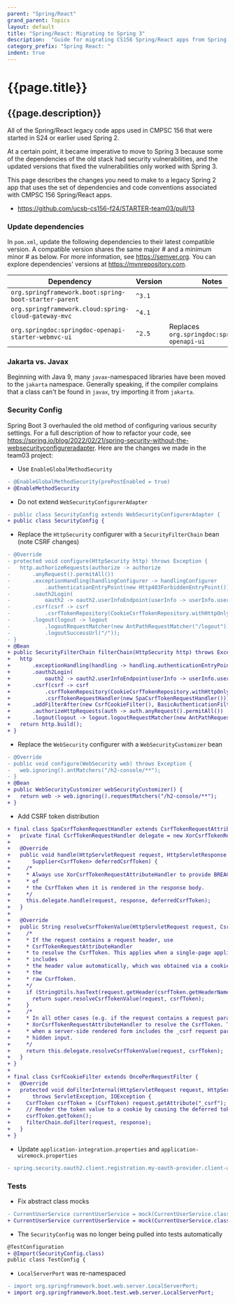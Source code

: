 ```yaml
---
parent: "Spring/React"
grand_parent: Topics
layout: default
title: "Spring/React: Migrating to Spring 3"
description:  "Guide for migrating CS156 Spring/React apps from Spring 2 to Spring 3"
category_prefix: "Spring React: "
indent: true
---
```


# {{page.title}}

## {{page.description}}

All of the Spring/React legacy code apps used in CMPSC 156 that were started in S24 or earlier used Spring 2.

At a certain point, it became imperative to move to Spring 3 because some of the dependencies of the old stack had security vulnerabilities, and the updated versions that fixed the vulnerabilities only worked with Spring 3.

This page describes the changes you need to make to a legacy Spring 2 app that uses the set of dependencies and code conventions associated with CMPSC 156 Spring/React apps.

* <https://github.com/ucsb-cs156-f24/STARTER-team03/pull/13>

### Update dependencies

In `pom.xml`, update the following dependencies to their latest compatible version. A compatible version shares the same major # and a minimum minor # as below. For more information, see <https://semver.org>. You can explore dependencies' versions at <https://mvnrepository.com>.

| Dependency                                            | Version | Notes                                         |
| ----------------------------------------------------- | ------- | --------------------------------------------- |
| `org.springframework.boot:spring-boot-starter-parent` | `^3.1`  |                                               |
| `org.springframework.cloud:spring-cloud-gateway-mvc`  | `^4.1`  |                                               |
| `org.springdoc:springdoc-openapi-starter-webmvc-ui`   | `^2.5`  | Replaces `org.springdoc:springdoc-openapi-ui` |

### Jakarta vs. Javax

Beginning with Java 9, many `javax`-namespaced libraries have been moved to the `jakarta` namespace. Generally speaking, if the compiler complains that a class can't be found in `javax`, try importing it from `jakarta`.

### Security Config

Spring Boot 3 overhauled the old method of configuring various security settings. For a full description of how to refactor your code, see <https://spring.io/blog/2022/02/21/spring-security-without-the-websecurityconfigureradapter>. Here are the changes we made in the team03 project:

- Use `EnableGlobalMethodSecurity`
  
```diff
- @EnableGlobalMethodSecurity(prePostEnabled = true)
+ @EnableMethodSecurity
```

- Do not extend `WebSecurityConfigurerAdapter`

```diff
- public class SecurityConfig extends WebSecurityConfigurerAdapter {
+ public class SecurityConfig {
```

- Replace the `HttpSecurity` configurer with a `SecurityFilterChain` bean (note CSRF changes)

```diff
- @Override
- protected void configure(HttpSecurity http) throws Exception {
-   http.authorizeRequests(authorize -> authorize
-       .anyRequest().permitAll())
-       .exceptionHandling(handlingConfigurer -> handlingConfigurer
-           .authenticationEntryPoint(new Http403ForbiddenEntryPoint()))
-       .oauth2Login(
-           oauth2 -> oauth2.userInfoEndpoint(userInfo -> userInfo.userAuthoritiesMapper(this.userAuthoritiesMapper())))
-       .csrf(csrf -> csrf
-           .csrfTokenRepository(CookieCsrfTokenRepository.withHttpOnlyFalse()))
-       .logout(logout -> logout
-           .logoutRequestMatcher(new AntPathRequestMatcher("/logout"))
-           .logoutSuccessUrl("/"));
- }
+ @Bean
+ public SecurityFilterChain filterChain(HttpSecurity http) throws Exception {
+   http
+       .exceptionHandling(handling -> handling.authenticationEntryPoint(new Http403ForbiddenEntryPoint()))
+       .oauth2Login(
+           oauth2 -> oauth2.userInfoEndpoint(userInfo -> userInfo.userAuthoritiesMapper(this.userAuthoritiesMapper())))
+       .csrf(csrf -> csrf
+           .csrfTokenRepository(CookieCsrfTokenRepository.withHttpOnlyFalse())
+           .csrfTokenRequestHandler(new SpaCsrfTokenRequestHandler()))
+       .addFilterAfter(new CsrfCookieFilter(), BasicAuthenticationFilter.class)
+       .authorizeHttpRequests(auth -> auth.anyRequest().permitAll())
+       .logout(logout -> logout.logoutRequestMatcher(new AntPathRequestMatcher("/logout")).logoutSuccessUrl("/"));
+   return http.build();
+ }
```

- Replace the `WebSecurity` configurer with a `WebSecurityCustomizer` bean

```diff
- @Override
- public void configure(WebSecurity web) throws Exception {
-   web.ignoring().antMatchers("/h2-console/**");
- }
+ @Bean
+ public WebSecurityCustomizer webSecurityCustomizer() {
+   return web -> web.ignoring().requestMatchers("/h2-console/**");
+ }
```

- Add CSRF token distribution

```diff
+ final class SpaCsrfTokenRequestHandler extends CsrfTokenRequestAttributeHandler {
+   private final CsrfTokenRequestHandler delegate = new XorCsrfTokenRequestAttributeHandler();
+ 
+   @Override
+   public void handle(HttpServletRequest request, HttpServletResponse response,
+       Supplier<CsrfToken> deferredCsrfToken) {
+     /*
+     * Always use XorCsrfTokenRequestAttributeHandler to provide BREACH protection
+     * of
+     * the CsrfToken when it is rendered in the response body.
+     */
+     this.delegate.handle(request, response, deferredCsrfToken);
+   }
+ 
+   @Override
+   public String resolveCsrfTokenValue(HttpServletRequest request, CsrfToken csrfToken) {
+     /*
+     * If the request contains a request header, use
+     * CsrfTokenRequestAttributeHandler
+     * to resolve the CsrfToken. This applies when a single-page application
+     * includes
+     * the header value automatically, which was obtained via a cookie containing
+     * the
+     * raw CsrfToken.
+     */
+     if (StringUtils.hasText(request.getHeader(csrfToken.getHeaderName()))) {
+       return super.resolveCsrfTokenValue(request, csrfToken);
+     }
+     /*
+     * In all other cases (e.g. if the request contains a request parameter), use
+     * XorCsrfTokenRequestAttributeHandler to resolve the CsrfToken. This applies
+     * when a server-side rendered form includes the _csrf request parameter as a
+     * hidden input.
+     */
+     return this.delegate.resolveCsrfTokenValue(request, csrfToken);
+   }
+ }
+ 
+ final class CsrfCookieFilter extends OncePerRequestFilter {
+   @Override
+   protected void doFilterInternal(HttpServletRequest request, HttpServletResponse response, FilterChain filterChain)
+       throws ServletException, IOException {
+     CsrfToken csrfToken = (CsrfToken) request.getAttribute("_csrf");
+     // Render the token value to a cookie by causing the deferred token to be loaded
+     csrfToken.getToken();
+     filterChain.doFilter(request, response);
+   }
+ }
```

- Update `application-integration.properties` and `application-wiremock.properties`

```diff
- spring.security.oauth2.client.registration.my-oauth-provider.client-authentication-method=basic
```

### Tests

- Fix abstract class mocks

```diff
- CurrentUserService currentUserService = mock(CurrentUserService.class);
+ CurrentUserService currentUserService = mock(CurrentUserService.class, Answers.CALLS_REAL_METHODS);
```

- The `SecurityConfig` was no longer being pulled into tests automatically

```diff
@TestConfiguration
+ @Import(SecurityConfig.class)
public class TestConfig {
```

- `LocalServerPort` was re-namespaced

```diff
- import org.springframework.boot.web.server.LocalServerPort;
+ import org.springframework.boot.test.web.server.LocalServerPort;
```